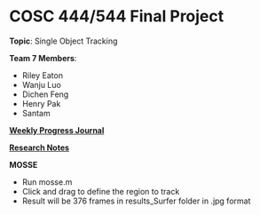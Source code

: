# COSC 444/544 Final Project

**Topic**: Single Object Tracking

**Team 7 Members**:

- Riley Eaton
- Wanju Luo
- Dichen Feng
- Henry Pak
- Santam

**[Weekly Progress Journal](documentation/progress_journal.md)**

**[Research Notes](documentation/research_notes.pdf)**

**MOSSE**
- Run mosse.m
- Click and drag to define the region to track
- Result will be 376 frames in results_Surfer folder in .jpg format
